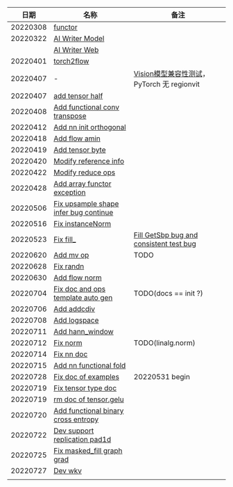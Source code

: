 
| 日期     | 名称                                                         | 备注                                                         |
| -------- | ------------------------------------------------------------ | ------------------------------------------------------------ |
| 20220308 | [functor](https://github.com/ttttLarva/Larva/pull/15)        |                                                              |
| 20220322 | [AI Writer Model](https://github.com/Oneflow-Inc/OneCloud/pull/79) |                                                              |
|          | [AI Writer Web](https://github.com/Oneflow-Inc/OneCloud/pull/78) |                                                              |
| 20220401 | [torch2flow](https://github.com/Oneflow-Inc/oneflow-documentation/pull/458) |                                                              |
| 20220407 | -                                                            | [Vision模型兼容性测试](https://github.com/Oneflow-Inc/OneTeam/issues/1271)，PyTorch 无 regionvit |
| 20220407 | [add tensor half](https://github.com/Oneflow-Inc/oneflow/pull/7971) |                                                              |
| 20220408 | [Add functional conv transpose](https://github.com/Oneflow-Inc/oneflow/pull/7991) |                                                              |
| 20220412 | [Add nn init orthogonal](https://github.com/Oneflow-Inc/oneflow/pull/8009) |                                                              |
| 20220418 | [Add flow amin](https://github.com/Oneflow-Inc/oneflow/pull/8042) |                                                              |
| 20220419 | [Add tensor byte](https://github.com/Oneflow-Inc/oneflow/pull/8053) |                                                              |
| 20220420 | [Modify reference info](https://github.com/Oneflow-Inc/oneflow/pull/8058) |                                                              |
| 20220422 | [Modify reduce ops](https://github.com/Oneflow-Inc/oneflow/pull/8085) |                                                              |
| 20220428 | [Add array functor exception](https://github.com/Oneflow-Inc/oneflow/pull/8116) |                                                              |
| 20220506 | [Fix upsample shape infer bug continue](https://github.com/Oneflow-Inc/oneflow/pull/8159) |                                                              |
| 20220516 | [Fix instanceNorm](https://github.com/Oneflow-Inc/oneflow/pull/8246) |                                                              |
| 20220523 | [Fix fill_](https://github.com/Oneflow-Inc/oneflow/pull/8283) | [Fill GetSbp bug and consistent test bug](https://github.com/Oneflow-Inc/oneflow/pull/8576) |
| 20220620 | [Add mv op](https://github.com/Oneflow-Inc/oneflow/pull/8445) | TODO                                                         |
| 20220628 | [Fix randn](https://github.com/Oneflow-Inc/oneflow/pull/8506/) |                                                              |
| 20220630 | [Add flow norm](https://github.com/Oneflow-Inc/oneflow/pull/8535) |                                                              |
| 20220704 | [Fix doc and ops template auto gen](https://github.com/Oneflow-Inc/oneflow/pull/8546) | TODO(docs == init ?)                                         |
| 20220706 | [Add addcdiv](https://github.com/Oneflow-Inc/oneflow/pull/8581) |                                                              |
| 20220708 | [Add logspace](https://github.com/Oneflow-Inc/oneflow/pull/8599) |                                                              |
| 20220711 | [Add hann_window](https://github.com/Oneflow-Inc/oneflow/pull/8615) |                                                              |
| 20220712 | [Fix norm](https://github.com/Oneflow-Inc/oneflow/pull/8629) | TODO(linalg.norm)                                            |
| 20220714 | [Fix nn doc](https://github.com/Oneflow-Inc/oneflow/pull/8650) |                                                              |
| 20220715 | [Add nn functional fold](https://github.com/Oneflow-Inc/oneflow/pull/8667) |                                                              |
| 20220728 | [Fix doc of examples](https://github.com/Oneflow-Inc/oneflow_convert/pull/68) | 20220531 begin                                               |
| 20220719 | [Fix tensor type doc](https://github.com/Oneflow-Inc/oneflow/pull/8699) |                                                              |
| 20220719 | [rm doc of tensor.gelu](https://github.com/Oneflow-Inc/oneflow/pull/8696) |                                                              |
| 20220720 | [Add functional binary cross entropy](https://github.com/Oneflow-Inc/oneflow/pull/8708) |                                                              |
| 20220722 | [Dev support replication pad1d](https://github.com/Oneflow-Inc/oneflow/pull/8728) |                                                              |
| 20220725 | [Fix masked_fill graph grad](https://github.com/Oneflow-Inc/oneflow/pull/8742) |                                                              |
| 20220727 | [Dev wkv](https://github.com/Oneflow-Inc/oneflow/pull/8753)  |                                                              |
|          |                                                              |                                                              |


